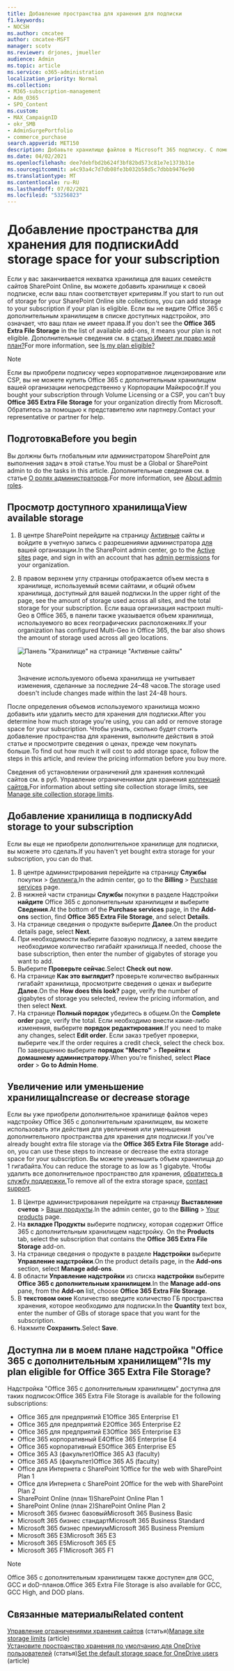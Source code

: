 ```yaml
---
title: Добавление пространства для хранения для подписки
f1.keywords:
- NOCSH
ms.author: cmcatee
author: cmcatee-MSFT
manager: scotv
ms.reviewer: drjones, jmueller
audience: Admin
ms.topic: article
ms.service: o365-administration
localization_priority: Normal
ms.collection:
- M365-subscription-management
- Adm_O365
- SPO_Content
ms.custom:
- MAX_CampaignID
- okr_SMB
- AdminSurgePortfolio
- commerce_purchase
search.appverid: MET150
description: Добавьте хранилище файлов в Microsoft 365 подписку. С помощью дополнительного хранилища файлов можно хранить больше контента в SharePoint и OneDrive.
ms.date: 04/02/2021
ms.openlocfilehash: dee7debfbd2b624f3bf82bd573c81e7e1373b31e
ms.sourcegitcommit: a4c93a4c7d7db08fe3b032b58d5c7dbbb9476e90
ms.translationtype: MT
ms.contentlocale: ru-RU
ms.lasthandoff: 07/02/2021
ms.locfileid: "53256823"
---
```

# <a name="add-storage-space-for-your-subscription"></a><span data-ttu-id="3c7c2-104">Добавление пространства для хранения для подписки</span><span class="sxs-lookup"><span data-stu-id="3c7c2-104">Add storage space for your subscription</span></span>

<span data-ttu-id="3c7c2-105">Если у вас заканчивается нехватка хранилища для ваших семейств сайтов SharePoint Online, вы можете добавить хранилище к своей подписке, если ваш план соответствует критериям.</span><span class="sxs-lookup"><span data-stu-id="3c7c2-105">If you start to run out of storage for your SharePoint Online site collections, you can add storage to your subscription if your plan is eligible.</span></span> <span data-ttu-id="3c7c2-106">Если вы не видите  Office 365 с дополнительным хранилищем в списке доступных надстройок, это означает, что ваш план не имеет права.</span><span class="sxs-lookup"><span data-stu-id="3c7c2-106">If you don't see the **Office 365 Extra File Storage** in the list of available add-ons, it means your plan is not eligible.</span></span> <span data-ttu-id="3c7c2-107">Дополнительные сведения см. в [статью Имеет ли право мой план?](#is-my-plan-eligible-for-office-365-extra-file-storage)</span><span class="sxs-lookup"><span data-stu-id="3c7c2-107">For more information, see [Is my plan eligible?](#is-my-plan-eligible-for-office-365-extra-file-storage)</span></span>

> [!NOTE]
> <span data-ttu-id="3c7c2-108">Если вы приобрели подписку через корпоративное лицензирование или  CSP, вы не можете купить Office 365 с дополнительным хранилищем вашей организации непосредственно у Корпорации Майкрософт.</span><span class="sxs-lookup"><span data-stu-id="3c7c2-108">If you bought your subscription through Volume Licensing or a CSP, you can't buy **Office 365 Extra File Storage** for your organization directly from Microsoft.</span></span> <span data-ttu-id="3c7c2-109">Обратитесь за помощью к представителю или партнеру.</span><span class="sxs-lookup"><span data-stu-id="3c7c2-109">Contact your representative or partner for help.</span></span>

## <a name="before-you-begin"></a><span data-ttu-id="3c7c2-110">Подготовка</span><span class="sxs-lookup"><span data-stu-id="3c7c2-110">Before you begin</span></span>

<span data-ttu-id="3c7c2-111">Вы должны быть глобальным или администратором SharePoint для выполнения задач в этой статье.</span><span class="sxs-lookup"><span data-stu-id="3c7c2-111">You must be a Global or SharePoint admin to do the tasks in this article.</span></span> <span data-ttu-id="3c7c2-112">Дополнительные сведения см. в статье [О ролях администраторов](../admin/add-users/about-admin-roles.md).</span><span class="sxs-lookup"><span data-stu-id="3c7c2-112">For more information, see [About admin roles](../admin/add-users/about-admin-roles.md).</span></span>

## <a name="view-available-storage"></a><span data-ttu-id="3c7c2-113">Просмотр доступного хранилища</span><span class="sxs-lookup"><span data-stu-id="3c7c2-113">View available storage</span></span>

1. <span data-ttu-id="3c7c2-114">В центре SharePoint перейдите на страницу <a href="https://admin.microsoft.com/sharepoint?page=siteManagement&modern=true" target="_blank">Активные</a> сайты и войдите в учетную запись с разрешениями администратора [для](/sharepoint/sharepoint-admin-role) вашей организации.</span><span class="sxs-lookup"><span data-stu-id="3c7c2-114">In the SharePoint admin center, go to the <a href="https://admin.microsoft.com/sharepoint?page=siteManagement&modern=true" target="_blank">Active sites</a> page, and sign in with an account that has [admin permissions](/sharepoint/sharepoint-admin-role) for your organization.</span></span>

2. <span data-ttu-id="3c7c2-115">В правом верхнем углу страницы отображается объем места в хранилище, используемый всеми сайтами, и общий объем хранилища, доступный для вашей подписки.</span><span class="sxs-lookup"><span data-stu-id="3c7c2-115">In the upper right of the page, see the amount of storage used across all sites, and the total storage for your subscription.</span></span> <span data-ttu-id="3c7c2-116">Если ваша организация настроил multi-Geo в Office 365, в панели также указывается объем хранилища, используемого во всех географических расположениях.</span><span class="sxs-lookup"><span data-stu-id="3c7c2-116">If your organization has configured Multi-Geo in Office 365, the bar also shows the amount of storage used across all geo locations.</span></span>

   ![Панель "Хранилище" на странице "Активные сайты"](/sharepoint/sharepointonline/media/active-sites-storage-bar.png)

   > [!NOTE]
   > <span data-ttu-id="3c7c2-118">Значение используемого объема хранилища не учитывает изменения, сделанные за последние 24–48 часов.</span><span class="sxs-lookup"><span data-stu-id="3c7c2-118">The storage used doesn't include changes made within the last 24-48 hours.</span></span>

<span data-ttu-id="3c7c2-119">После определения объемов используемого хранилища можно добавить или удалить место для хранения для подписки.</span><span class="sxs-lookup"><span data-stu-id="3c7c2-119">After you determine how much storage you're using, you can add or remove storage space for your subscription.</span></span> <span data-ttu-id="3c7c2-120">Чтобы узнать, сколько будет стоить добавление пространства для хранения, выполните действия в этой статье и просмотрите сведения о ценах, прежде чем покупать больше.</span><span class="sxs-lookup"><span data-stu-id="3c7c2-120">To find out how much it will cost to add storage space, follow the steps in this article, and review the pricing information before you buy more.</span></span>
  
<span data-ttu-id="3c7c2-121">Сведения об установлении ограничений для хранения коллекций сайтов см. в руб. Управление ограничениями для хранения [коллекций сайтов.](/sharepoint/manage-site-collection-storage-limits)</span><span class="sxs-lookup"><span data-stu-id="3c7c2-121">For information about setting site collection storage limits, see [Manage site collection storage limits](/sharepoint/manage-site-collection-storage-limits).</span></span>
  
## <a name="add-storage-to-your-subscription"></a><span data-ttu-id="3c7c2-122">Добавление хранилища в подписку</span><span class="sxs-lookup"><span data-stu-id="3c7c2-122">Add storage to your subscription</span></span>

<span data-ttu-id="3c7c2-123">Если вы еще не приобрели дополнительное хранилище для подписки, вы можете это сделать.</span><span class="sxs-lookup"><span data-stu-id="3c7c2-123">If you haven't yet bought extra storage for your subscription, you can do that.</span></span>

1. <span data-ttu-id="3c7c2-124">В центре администрирования перейдите на страницу **Службы** покупки \> <a href="https://go.microsoft.com/fwlink/p/?linkid=868433" target="_blank">биллинга.</a></span><span class="sxs-lookup"><span data-stu-id="3c7c2-124">In the admin center, go to the **Billing** \> <a href="https://go.microsoft.com/fwlink/p/?linkid=868433" target="_blank">Purchase services</a> page.</span></span>
2. <span data-ttu-id="3c7c2-125">В нижней части страницы **Службы**  покупки в разделе Надстройки **найдите** Office 365 с дополнительным хранилищем и выберите **Сведения**.</span><span class="sxs-lookup"><span data-stu-id="3c7c2-125">At the bottom of the **Purchase services** page, in the **Add-ons** section, find **Office 365 Extra File Storage**, and select **Details**.</span></span>
3. <span data-ttu-id="3c7c2-126">На странице сведения о продукте выберите **Далее**.</span><span class="sxs-lookup"><span data-stu-id="3c7c2-126">On the product details page, select **Next**.</span></span>
4. <span data-ttu-id="3c7c2-127">При необходимости выберите базовую подписку, а затем введите необходимое количество гигабайт хранилища.</span><span class="sxs-lookup"><span data-stu-id="3c7c2-127">If needed, choose the base subscription, then enter the number of gigabytes of storage you want to add.</span></span>
5. <span data-ttu-id="3c7c2-128">Выберите **Проверьте сейчас**.</span><span class="sxs-lookup"><span data-stu-id="3c7c2-128">Select **Check out now**.</span></span>
6. <span data-ttu-id="3c7c2-129">На странице **Как это выглядит?** проверьте количество выбранных гигабайт хранилища, просмотрите сведения о ценах и выберите **Далее**.</span><span class="sxs-lookup"><span data-stu-id="3c7c2-129">On the **How does this look?** page, verify the number of gigabytes of storage you selected, review the pricing information, and then select **Next**.</span></span>
7. <span data-ttu-id="3c7c2-130">На странице **Полный порядок** убедитесь в общем.</span><span class="sxs-lookup"><span data-stu-id="3c7c2-130">On the **Complete order** page, verify the total.</span></span> <span data-ttu-id="3c7c2-131">Если необходимо внести какие-либо изменения, выберите **порядок редактирования**.</span><span class="sxs-lookup"><span data-stu-id="3c7c2-131">If you need to make any changes, select **Edit order**.</span></span> <span data-ttu-id="3c7c2-132">Если заказ требует проверки, выберите чек.</span><span class="sxs-lookup"><span data-stu-id="3c7c2-132">If the order requires a credit check, select the check box.</span></span> <span data-ttu-id="3c7c2-133">По завершению выберите **порядок "Место"** \> **Перейти к домашнему администратору.**</span><span class="sxs-lookup"><span data-stu-id="3c7c2-133">When you're finished, select **Place order** \> **Go to Admin Home**.</span></span>

## <a name="increase-or-decrease-storage"></a><span data-ttu-id="3c7c2-134">Увеличение или уменьшение хранилища</span><span class="sxs-lookup"><span data-stu-id="3c7c2-134">Increase or decrease storage</span></span>

<span data-ttu-id="3c7c2-135">Если вы уже приобрели дополнительное  хранилище файлов через надстройку Office 365 с дополнительным хранилищем, вы можете использовать эти действия для увеличения или уменьшения дополнительного пространства для хранения для подписки.</span><span class="sxs-lookup"><span data-stu-id="3c7c2-135">If you've already bought extra file storage via the **Office 365 Extra File Storage** add-on, you can use these steps to increase or decrease the extra storage space for your subscription.</span></span> <span data-ttu-id="3c7c2-136">Вы можете уменьшить объем хранилища до 1 гигабайта.</span><span class="sxs-lookup"><span data-stu-id="3c7c2-136">You can reduce the storage to as low as 1 gigabyte.</span></span> <span data-ttu-id="3c7c2-137">Чтобы удалить все дополнительное пространство для хранения, [обратитесь в службу поддержки.](../business-video/get-help-support.md)</span><span class="sxs-lookup"><span data-stu-id="3c7c2-137">To remove all of the extra storage space, [contact support](../business-video/get-help-support.md).</span></span>

1. <span data-ttu-id="3c7c2-138">В Центре администрирования перейдите на страницу **Выставление счетов** \> <a href="https://go.microsoft.com/fwlink/p/?linkid=842054" target="_blank">Ваши продукты</a>.</span><span class="sxs-lookup"><span data-stu-id="3c7c2-138">In the admin center, go to the **Billing** \> <a href="https://go.microsoft.com/fwlink/p/?linkid=842054" target="_blank">Your products</a> page.</span></span>
2. <span data-ttu-id="3c7c2-139">На **вкладке Продукты** выберите подписку, которая содержит Office 365 с дополнительным хранилищем надстройку. </span><span class="sxs-lookup"><span data-stu-id="3c7c2-139">On the **Products** tab, select the subscription that contains the **Office 365 Extra File Storage** add-on.</span></span>
3. <span data-ttu-id="3c7c2-140">На странице сведения о продукте в разделе **Надстройки** выберите **Управление надстройки**.</span><span class="sxs-lookup"><span data-stu-id="3c7c2-140">On the product details page, in the **Add-ons** section, select **Manage add-ons**.</span></span>
4. <span data-ttu-id="3c7c2-141">В области **Управление надстройки** из списка **надстройки** выберите **Office 365 с дополнительным хранилищем**.</span><span class="sxs-lookup"><span data-stu-id="3c7c2-141">In the **Manage add-ons** pane, from the **Add-on** list, choose **Office 365 Extra File Storage**.</span></span>
5. <span data-ttu-id="3c7c2-142">В **текстовом окне** Количество введите количество ГБ пространства хранения, которое необходимо для подписки.</span><span class="sxs-lookup"><span data-stu-id="3c7c2-142">In the **Quantity** text box, enter the number of GBs of storage space that you want for the subscription.</span></span>
6. <span data-ttu-id="3c7c2-143">Нажмите **Сохранить**.</span><span class="sxs-lookup"><span data-stu-id="3c7c2-143">Select **Save**.</span></span>

## <a name="is-my-plan-eligible-for-office-365-extra-file-storage"></a><span data-ttu-id="3c7c2-144">Доступна ли в моем плане надстройка "Office 365 с дополнительным хранилищем"?</span><span class="sxs-lookup"><span data-stu-id="3c7c2-144">Is my plan eligible for Office 365 Extra File Storage?</span></span>

<span data-ttu-id="3c7c2-145">Надстройка "Office 365 с дополнительным хранилищем" доступна для таких подписок:</span><span class="sxs-lookup"><span data-stu-id="3c7c2-145">Office 365 Extra File Storage is available for the following subscriptions:</span></span>
  
- <span data-ttu-id="3c7c2-146">Office 365 для предприятий E1</span><span class="sxs-lookup"><span data-stu-id="3c7c2-146">Office 365 Enterprise E1</span></span>
- <span data-ttu-id="3c7c2-147">Office 365 для предприятий E2</span><span class="sxs-lookup"><span data-stu-id="3c7c2-147">Office 365 Enterprise E2</span></span>
- <span data-ttu-id="3c7c2-148">Office 365 для предприятий E3</span><span class="sxs-lookup"><span data-stu-id="3c7c2-148">Office 365 Enterprise E3</span></span>
- <span data-ttu-id="3c7c2-149">Office 365 корпоративный E4</span><span class="sxs-lookup"><span data-stu-id="3c7c2-149">Office 365 Enterprise E4</span></span>
- <span data-ttu-id="3c7c2-150">Office 365 корпоративный E5</span><span class="sxs-lookup"><span data-stu-id="3c7c2-150">Office 365 Enterprise E5</span></span>
- <span data-ttu-id="3c7c2-151">Office 365 A3 (факультет)</span><span class="sxs-lookup"><span data-stu-id="3c7c2-151">Office 365 A3 (faculty)</span></span>
- <span data-ttu-id="3c7c2-152">Office 365 A5 (факультет)</span><span class="sxs-lookup"><span data-stu-id="3c7c2-152">Office 365 A5 (faculty)</span></span>
- <span data-ttu-id="3c7c2-153">Office для Интернета с SharePoint 1</span><span class="sxs-lookup"><span data-stu-id="3c7c2-153">Office for the web with SharePoint Plan 1</span></span>
- <span data-ttu-id="3c7c2-154">Office для Интернета с SharePoint 2</span><span class="sxs-lookup"><span data-stu-id="3c7c2-154">Office for the web with SharePoint Plan 2</span></span>
- <span data-ttu-id="3c7c2-155">SharePoint Online (план 1)</span><span class="sxs-lookup"><span data-stu-id="3c7c2-155">SharePoint Online Plan 1</span></span>
- <span data-ttu-id="3c7c2-156">SharePoint Online (план 2)</span><span class="sxs-lookup"><span data-stu-id="3c7c2-156">SharePoint Online Plan 2</span></span>
- <span data-ttu-id="3c7c2-157">Microsoft 365 бизнес базовый</span><span class="sxs-lookup"><span data-stu-id="3c7c2-157">Microsoft 365 Business Basic</span></span>
- <span data-ttu-id="3c7c2-158">Microsoft 365 бизнес стандарт</span><span class="sxs-lookup"><span data-stu-id="3c7c2-158">Microsoft 365 Business Standard</span></span>
- <span data-ttu-id="3c7c2-159">Microsoft 365 бизнес премиум</span><span class="sxs-lookup"><span data-stu-id="3c7c2-159">Microsoft 365 Business Premium</span></span>
- <span data-ttu-id="3c7c2-160">Microsoft 365 E3</span><span class="sxs-lookup"><span data-stu-id="3c7c2-160">Microsoft 365 E3</span></span>
- <span data-ttu-id="3c7c2-161">Microsoft 365 E5</span><span class="sxs-lookup"><span data-stu-id="3c7c2-161">Microsoft 365 E5</span></span>
- <span data-ttu-id="3c7c2-162">Microsoft 365 F1</span><span class="sxs-lookup"><span data-stu-id="3c7c2-162">Microsoft 365 F1</span></span>

> [!NOTE]
> <span data-ttu-id="3c7c2-163">Office 365 с дополнительным хранилищем также доступен для GCC, GCC и doD-планов.</span><span class="sxs-lookup"><span data-stu-id="3c7c2-163">Office 365 Extra File Storage is also available for GCC, GCC High, and DOD plans.</span></span>

## <a name="related-content"></a><span data-ttu-id="3c7c2-164">Связанные материалы</span><span class="sxs-lookup"><span data-stu-id="3c7c2-164">Related content</span></span>

<span data-ttu-id="3c7c2-165">[Управление ограничениями хранения сайтов](/sharepoint/manage-site-collection-storage-limits) (статья)</span><span class="sxs-lookup"><span data-stu-id="3c7c2-165">[Manage site storage limits](/sharepoint/manage-site-collection-storage-limits) (article)</span></span>\
<span data-ttu-id="3c7c2-166">[Установите пространство хранения по умолчанию для OneDrive пользователей](/onedrive/set-default-storage-space) (статья)</span><span class="sxs-lookup"><span data-stu-id="3c7c2-166">[Set the default storage space for OneDrive users](/onedrive/set-default-storage-space) (article)</span></span>
